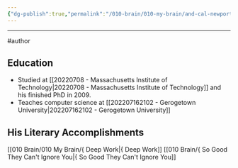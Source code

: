 ```yaml
---
{"dg-publish":true,"permalink":"/010-brain/010-my-brain/and-cal-newport/","created":"2021-07-30T14:46:16.000-04:00","updated":"2025-03-20T01:40:53.425-04:00"}
---
```


---

#author

## Education
- Studied at [[20220708 - Massachusetts Institute of Technology\|20220708 - Massachusetts Institute of Technology]] and his finished PhD in 2009.
- Teaches computer science at [[202207162102 - Gerogetown University\|202207162102 - Gerogetown University]]

## His Literary Accomplishments
 [[010 Brain/010 My Brain/{ Deep Work\|{ Deep Work]]
 [[010 Brain/{ So Good They Can't Ignore You\|{ So Good They Can't Ignore You]]
 